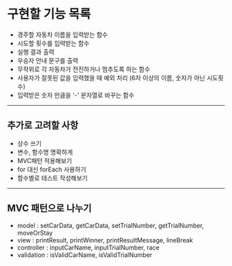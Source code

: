 # 구현할 기능 목록

- 경주할 자동차 이름을 입력받는 함수
- 시도할 횟수를 입력받는 함수
- 실행 결과 출력
- 우승자 안내 문구를 출력
- 무작위로 각 자동차가 전진하거나 멈추도록 하는 함수
- 사용자가 잘못된 값을 입력했을 때 예외 처리 (6자 이상의 이름, 숫자가 아닌 시도횟수)
- 입력받은 숫자 만큼을 '-' 문자열로 바꾸는 함수

---

## 추가로 고려할 사항

- 상수 쓰기
- 변수, 함수명 명확하게
- MVC패턴 적용해보기
- for 대신 forEach 사용하기
- 함수별로 테스트 작성해보기

---

## MVC 패턴으로 나누기

- model : setCarData, getCarData, setTrialNumber, getTrialNumber, moveOrStay
- view : printResult, printWinner, printResultMessage, lineBreak
- controller : inputCarName, inputTrialNumber, race
- validation : isValidCarName, isValidTrialNumber
